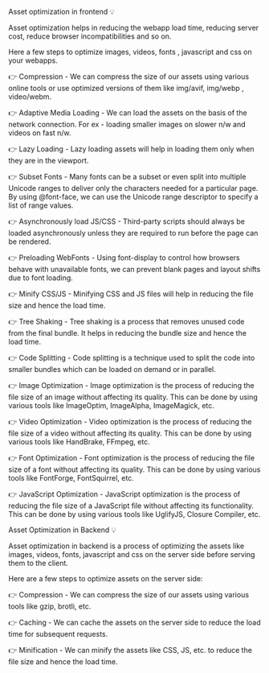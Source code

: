 Asset optimization in frontend 💡

Asset optimization helps in reducing the webapp load time, reducing server cost, reduce browser incompatibilities and so on.

Here a few steps to optimize images, videos, fonts , javascript and css on your webapps.

👉 Compression - We can compress the size of our assets using various online tools or use optimized versions of them like img/avif, img/webp , video/webm.

👉 Adaptive Media Loading - We can load the assets on the basis of the network connection. For ex - loading smaller images on slower n/w and videos on fast n/w.

👉 Lazy Loading - Lazy loading assets will help in loading them only when they are in the viewport.

👉 Subset Fonts - Many fonts can be a subset or even split into multiple Unicode ranges to deliver only the characters needed for a particular page.
By using @font-face, we can use the Unicode range descriptor to specify a list of range values.

👉 Asynchronously load JS/CSS - Third-party scripts should always be loaded asynchronously unless they are required to run before the page can be rendered.

👉 Preloading WebFonts - Using font-display to control how browsers behave with unavailable fonts, we can prevent blank pages and layout shifts due to font loading.

👉 Minify CSS/JS - Minifying CSS and JS files will help in reducing the file size and hence the load time.

👉 Tree Shaking - Tree shaking is a process that removes unused code from the final bundle. It helps in reducing the bundle size and hence the load time.

👉 Code Splitting - Code splitting is a technique used to split the code into smaller bundles which can be loaded on demand or in parallel.

👉 Image Optimization - Image optimization is the process of reducing the file size of an image without affecting its quality. This can be done by using various tools like ImageOptim, ImageAlpha, ImageMagick, etc.

👉 Video Optimization - Video optimization is the process of reducing the file size of a video without affecting its quality. This can be done by using various tools like HandBrake, FFmpeg, etc.

👉 Font Optimization - Font optimization is the process of reducing the file size of a font without affecting its quality. This can be done by using various tools like FontForge, FontSquirrel, etc.

👉 JavaScript Optimization - JavaScript optimization is the process of reducing the file size of a JavaScript file without affecting its functionality. This can be done by using various tools like UglifyJS, Closure Compiler, etc.

Asset Optimization in Backend 💡

Asset optimization in backend is a process of optimizing the assets like images, videos, fonts, javascript and css on the server side before serving them to the client.

Here are a few steps to optimize assets on the server side:

👉 Compression - We can compress the size of our assets using various tools like gzip, brotli, etc.

👉 Caching - We can cache the assets on the server side to reduce the load time for subsequent requests.

👉 Minification - We can minify the assets like CSS, JS, etc. to reduce the file size and hence the load time.
